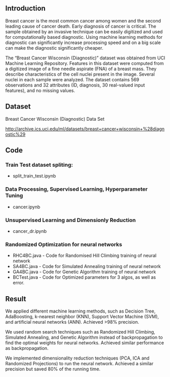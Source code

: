## Introduction

Breast cancer is the most common cancer among women and the second leading cause of cancer death. Early diagnosis of cancer is critical. The sample obtained by an invasive technique can be easily digitized and used for computationally based diagnostic. Using machine learning methods for diagnostic can significantly increase processing speed and on a big scale can make the diagnostic significantly cheaper.

The “Breast Cancer Wisconsin (Diagnostic)” dataset was obtained from UCI Machine Learning Repository. Features in this dataset were computed from a digitized image of a fine needle aspirate (FNA) of a breast mass. They describe characteristics of the cell nuclei present in the image. Several nuclei in each sample were analyzed. The dataset contains 569 observations and 32 attributes (ID, diagnosis, 30 real-valued input features), and no missing values.

## Dataset

Breast Cancer Wisconsin (Diagnostic) Data Set

http://archive.ics.uci.edu/ml/datasets/breast+cancer+wisconsin+%28diagnostic%29		

## Code

### Train Test dataset spliting:
- split_train_test.ipynb

### Data Processing, Supervised Learning, Hyperparameter Tuning
- cancer.ipynb

### Unsupervised Learning and Dimensionly Reduction
- cancer_dr.ipynb

### Randomized Optimization for neural networks
- RHC4BC.java - Code for Randomised Hill Climbing training of neural network
- SA4BC.java - Code for Simulated Annealing training of neural network
- GA4BC.java - Code for Genetic Algorithm training of neural network
- BCTest.java - Code for Optimized parameters for 3 algos, as well as error.


## Result

We applied different machine learning methods, such as Decision Tree, AdaBoosting, k-nearest neighbor (KNN),
Support Vector Machine (SVM), and artificial neural networks (ANN). Achieved >98% precision.

We used random search techniques such as Randomized Hill Climbing, Simulated Annealing, and Genetic Algorithm
instead of backpropagation to find the optimal weights for neural networks. Achieved similar performance as backpropagation.

We implemented dimensionality reduction techniques (PCA, ICA and Randomized Projections) to run the neural
network. Achieved a similar precision but saved 80% of the running time.
